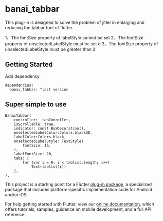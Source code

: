 # banai_tabbar
This plug-in is designed to solve the problem of jitter in enlarging and reducing the tabbar font of flutter.

1、The fontSize property of labelStyle cannot be set 
2、The fontSize property of unselectedLabelStyle must be set d
3、The fontSize property of unselectedLabelStyle must be greater than 0

## Getting Started
Add dependency
```
dependencies:
  banai_tabbar: ^last version
```

## Super simple to use
```
BanaiTabbar(
	controller: _tabConroller,
	isScrollable: true,
	indicator: const BoxDecoration(),
	unselectedLabelColor:Colors.black38,
	labelColor:Colors.black,
	unselectedLabelStyle: TextStyle(
		fontSize: 16,
	),
	labelFontSize: 20,
	tabs: [
		for (var i = 0; i < tablist.length; i++) 
			Text(tablist[i])
	],
),
```

This project is a starting point for a Flutter
[plug-in package](https://flutter.dev/developing-packages/),
a specialized package that includes platform-specific implementation code for
Android and/or iOS.

For help getting started with Flutter, view our
[online documentation](https://flutter.dev/docs), which offers tutorials,
samples, guidance on mobile development, and a full API reference.


